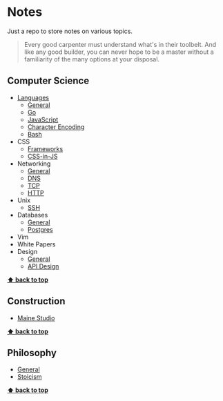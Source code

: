 # Notes

Just a repo to store notes on various topics.

> Every good carpenter must understand what's in their toolbelt.  And like any
> good builder, you can never hope to be a master without a familiarity of the many
> options at your disposal.

## Computer Science

* [Languages](./languages/general.md)
    + [General](./languages/general.md)
    + [Go](./languages/go/general.md)
    + [JavaScript](./languages/javascript/node.md)
    + [Character Encoding](./languages/character-encoding.md)
    + [Bash](./languages/bash.md)
* CSS
    + [Frameworks](./css/frameworks.md)
    + [CSS-in-JS](./css/in-js.md)
* Networking
    + [General](./networking/general.md)
    + [DNS](./networking/dns.md)
    + [TCP](./networking/ip-tcp.md)
    + [HTTP](./networking/http.md)
* Unix
    + [SSH](./unix/ssh.md)
* Databases
    + [General](./databases/general.md)
    + [Postgres](./databases/postgresql.md)
* Vim
* White Papers
* Design
    + [General](./design/general.md)
    + [API Design](./design/api.md)

**[⬆️ back to top](#programming)**

## Construction

* [Maine Studio](./construction/maine.md)

**[⬆️ back to top](#programming)**

## Philosophy

* [General](./philosophy/general.md)
* [Stoicism](./philosophy/stoicism.md)


**[⬆️ back to top](#programming)**
